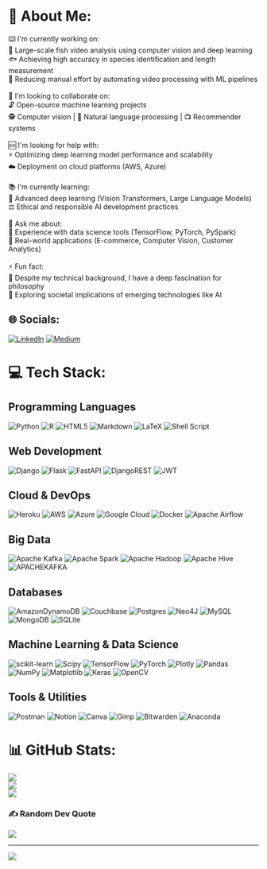 # 💫 About Me:
⌨️ I'm currently working on:<br>   🎥 Large-scale fish video analysis using computer vision and deep learning<br>   🐟 Achieving high accuracy in species identification and length measurement<br>   🔭 Reducing manual effort by automating video processing with ML pipelines<br><br>   👥 I'm looking to collaborate on: <br>   🔓 Open-source machine learning projects <br>   🕵️ Computer vision | 📖 Natural language processing | 📺 Recommender systems<br>   <br>   🆘 I'm looking for help with:<br>   ⚡ Optimizing deep learning model performance and scalability<br>   ☁️ Deployment on cloud platforms (AWS, Azure)<br>   <br>   📚 I'm currently learning:<br>   🤖 Advanced deep learning (Vision Transformers, Large Language Models)<br>   ⚖️ Ethical and responsible AI development practices<br>   <br>   💬 Ask me about:<br>   🔧 Experience with data science tools (TensorFlow, PyTorch, PySpark)<br>   🛒 Real-world applications (E-commerce, Computer Vision, Customer Analytics)<br>   <br>   ⚡ Fun fact: <br>   🧠 Despite my technical background, I have a deep fascination for philosophy<br>   🔭 Exploring societal implications of emerging technologies like AI


## 🌐 Socials:
[![LinkedIn](https://img.shields.io/badge/LinkedIn-%230077B5.svg?logo=linkedin&logoColor=white)](https://linkedin.com/in/pradyothsp) [![Medium](https://img.shields.io/badge/Medium-12100E?logo=medium&logoColor=white)](https://medium.com/@@sppradyoth) 

# 💻 Tech Stack:
## Programming Languages
![Python](https://img.shields.io/badge/python-3670A0?style=flat&logo=python&logoColor=ffdd54)
![R](https://img.shields.io/badge/r-%23276DC3.svg?style=flat&logo=r&logoColor=white)
![HTML5](https://img.shields.io/badge/html5-%23E34F26.svg?style=flat&logo=html5&logoColor=white)
![Markdown](https://img.shields.io/badge/markdown-%23000000.svg?style=flat&logo=markdown&logoColor=white)
![LaTeX](https://img.shields.io/badge/latex-%23008080.svg?style=flat&logo=latex&logoColor=white)
![Shell Script](https://img.shields.io/badge/shell_script-%23121011.svg?style=flat&logo=gnu-bash&logoColor=white)

## Web Development
![Django](https://img.shields.io/badge/django-%23092E20.svg?style=flat&logo=django&logoColor=white)
![Flask](https://img.shields.io/badge/flask-%23000.svg?style=flat&logo=flask&logoColor=white)
![FastAPI](https://img.shields.io/badge/FastAPI-005571?style=flat&logo=fastapi)
![DjangoREST](https://img.shields.io/badge/DJANGO-REST-ff1709?style=flat&logo=django&logoColor=white&color=ff1709&labelColor=gray)
![JWT](https://img.shields.io/badge/JWT-black?style=flat&logo=JSON%20web%20tokens)

## Cloud & DevOps
![Heroku](https://img.shields.io/badge/heroku-%23430098.svg?style=flat&logo=heroku&logoColor=white)
![AWS](https://img.shields.io/badge/AWS-%23FF9900.svg?style=flat&logo=amazon-aws&logoColor=white)
![Azure](https://img.shields.io/badge/azure-%230072C6.svg?style=flat&logo=microsoftazure&logoColor=white)
![Google Cloud](https://img.shields.io/badge/GoogleCloud-%234285F4.svg?style=flat&logo=google-cloud&logoColor=white)
![Docker](https://img.shields.io/badge/docker-%230db7ed.svg?style=flat&logo=docker&logoColor=white)
![Apache Airflow](https://img.shields.io/badge/Apache%20Airflow-017CEE?style=flat&logo=Apache%20Airflow&logoColor=white)

## Big Data
![Apache Kafka](https://img.shields.io/badge/Apache%20Kafka-000?style=flat&logo=apachekafka)
![Apache Spark](https://img.shields.io/badge/Apache%20Spark-FDEE21?style=flat&logo=apachespark&logoColor=black)
![Apache Hadoop](https://img.shields.io/badge/Apache%20Hadoop-66CCFF?style=flat&logo=apachehadoop&logoColor=black)
![Apache Hive](https://img.shields.io/badge/Apache%20Hive-FDEE21?style=flat&logo=apachehive&logoColor=black)
![APACHEKAFKA](https://img.shields.io/badge/apachekafka-231F20.svg?style=flat&logo=apachekafka&logoColor=white&color=%23231F20)

## Databases
![AmazonDynamoDB](https://img.shields.io/badge/Amazon%20DynamoDB-4053D6?style=flat&logo=Amazon%20DynamoDB&logoColor=white)
![Couchbase](https://img.shields.io/badge/Couchbase-EA2328?style=flat&logo=couchbase&logoColor=white)
![Postgres](https://img.shields.io/badge/postgres-%23316192.svg?style=flat&logo=postgresql&logoColor=white)
![Neo4J](https://img.shields.io/badge/Neo4j-008CC1?style=flat&logo=neo4j&logoColor=white)
![MySQL](https://img.shields.io/badge/mysql-%2300000f.svg?style=flat&logo=mysql&logoColor=white)
![MongoDB](https://img.shields.io/badge/MongoDB-%234ea94b.svg?style=flat&logo=mongodb&logoColor=white)
![SQLite](https://img.shields.io/badge/sqlite-%2307405e.svg?style=flat&logo=sqlite&logoColor=white)

## Machine Learning & Data Science
![scikit-learn](https://img.shields.io/badge/scikit--learn-%23F7931E.svg?style=flat&logo=scikit-learn&logoColor=white)
![Scipy](https://img.shields.io/badge/SciPy-%230C55A5.svg?style=flat&logo=scipy&logoColor=%white)
![TensorFlow](https://img.shields.io/badge/TensorFlow-%23FF6F00.svg?style=flat&logo=TensorFlow&logoColor=white)
![PyTorch](https://img.shields.io/badge/PyTorch-%23EE4C2C.svg?style=flat&logo=PyTorch&logoColor=white)
![Plotly](https://img.shields.io/badge/Plotly-%233F4F75.svg?style=flat&logo=plotly&logoColor=white)
![Pandas](https://img.shields.io/badge/pandas-%23150458.svg?style=flat&logo=pandas&logoColor=white)
![NumPy](https://img.shields.io/badge/numpy-%23013243.svg?style=flat&logo=numpy&logoColor=white)
![Matplotlib](https://img.shields.io/badge/Matplotlib-%23ffffff.svg?style=flat&logo=Matplotlib&logoColor=black)
![Keras](https://img.shields.io/badge/Keras-%23D00000.svg?style=flat&logo=Keras&logoColor=white)
![OpenCV](https://img.shields.io/badge/opencv-%23white.svg?style=flat&logo=opencv&logoColor=white)

## Tools & Utilities
![Postman](https://img.shields.io/badge/Postman-FF6C37?style=flat&logo=postman&logoColor=white)
![Notion](https://img.shields.io/badge/Notion-%23000000.svg?style=flat&logo=notion&logoColor=white)
![Canva](https://img.shields.io/badge/Canva-%2300C4CC.svg?style=flat&logo=Canva&logoColor=white)
![Gimp](https://img.shields.io/badge/Gimp-657D8B?style=flat&logo=gimp&logoColor=FFFFFF)
![Bitwarden](https://img.shields.io/badge/bitwarden-%23175DDC.svg?style=flat&logo=bitwarden&logoColor=white)
![Anaconda](https://img.shields.io/badge/Anaconda-%2344A833.svg?style=flat&logo=anaconda&logoColor=white)
# 📊 GitHub Stats:
![](https://github-readme-stats.vercel.app/api?username=Pradyothsp&theme=dark&hide_border=false&include_all_commits=true&count_private=true)<br/>
![](https://github-readme-streak-stats.herokuapp.com/?user=Pradyothsp&theme=dark&hide_border=false)<br/>
![](https://github-readme-stats.vercel.app/api/top-langs/?username=Pradyothsp&theme=dark&hide_border=false&include_all_commits=true&count_private=true&layout=compact)

### ✍️ Random Dev Quote
![](https://quotes-github-readme.vercel.app/api?type=vetical&theme=tokyonight)

---
[![](https://visitcount.itsvg.in/api?id=Pradyothsp&icon=2&color=4)](https://visitcount.itsvg.in)

<!-- Proudly created with GPRM ( https://gprm.itsvg.in ) -->
